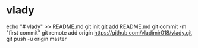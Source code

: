 # vlady
echo "# vlady" >> README.md
git init
git add README.md
git commit -m "first commit"
git remote add origin https://github.com/vladimir018/vlady.git
git push -u origin master
